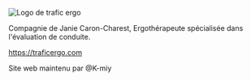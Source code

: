 
![Logo de trafic ergo](https://traficergo.com/assets/img/logo.svg)



Compagnie de Janie Caron-Charest, Ergothérapeute spécialisée dans l'évaluation de conduite. 

https://traficergo.com

Site web maintenu par @K-miy